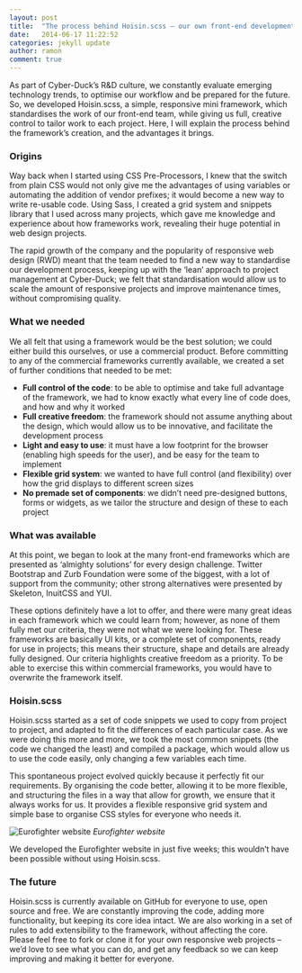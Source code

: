 ```yaml
---
layout: post
title:  "The process behind Hoisin.scss – our own front-end development framework"
date:   2014-06-17 11:22:52
categories: jekyll update
author: ramon
comment: true
---
```

As part of Cyber-Duck’s R&D culture, we constantly evaluate emerging technology trends, to optimise our workflow and be prepared for the future. So, we developed Hoisin.scss, a simple, responsive mini framework, which standardises the work of our front-end team, while giving us full, creative control to tailor work to each project. Here, I will explain the process behind the framework’s creation, and the advantages it brings.

### Origins

Way back when I started using CSS Pre-Processors, I knew that the switch from plain CSS would not only give me the advantages of using variables or automating the addition of vendor prefixes; it would become a new way to write re-usable code. Using Sass, I created a grid system and snippets library that I used across many projects, which gave me knowledge and experience about how frameworks work, revealing their huge potential in web design projects.

The rapid growth of the company and the popularity of responsive web design (RWD) meant that the team needed to find a new way to standardise our development process, keeping up with the ‘lean’ approach to project management at Cyber-Duck; we felt that standardisation would allow us to scale the amount of responsive projects and improve maintenance times, without compromising quality.

### What we needed

We all felt that using a framework would be the best solution; we could either build this ourselves, or use a commercial product. Before committing to any of the commercial frameworks currently available, we created a set of further conditions that needed to be met:

* **Full control of the code**: to be able to optimise and take full advantage of the framework, we had to know exactly what every line of code does, and how and why it worked
* **Full creative freedom**: the framework should not assume anything about the design, which would allow us to be innovative, and facilitate the development process
* **Light and easy to use**: it must have a low footprint for the browser (enabling high speeds for the user), and be easy for the team to implement
* **Flexible grid system**: we wanted to have full control (and flexibility) over how the grid displays to different screen sizes
* **No premade set of components**: we didn’t need pre-designed buttons, forms or widgets, as we tailor the structure and design of these to each project

### What was available

At this point, we began to look at the many front-end frameworks which are presented as ‘almighty solutions’ for every design challenge. Twitter Bootstrap and Zurb Foundation were some of the biggest, with a lot of support from the community; other strong alternatives were presented by Skeleton, InuitCSS and YUI.

These options definitely have a lot to offer, and there were many great ideas in each framework which we could learn from; however, as none of them fully met our criteria, they were not what we were looking for. These frameworks are basically UI kits, or a complete set of components, ready for use in projects; this means their structure, shape and details are already fully designed. Our criteria highlights creative freedom as a priority. To be able to exercise this within commercial frameworks, you would have to overwrite the framework itself.

### Hoisin.scss

Hoisin.scss started as a set of code snippets we used to copy from project to project, and adapted to fit the differences of each particular case. As we were doing this more and more, we took the most common snippets (the code we changed the least) and compiled a package, which would allow us to use the code easily, only changing a few variables each time.

This spontaneous project evolved quickly because it perfectly fit our requirements. By organising the code better, allowing it to be more flexible, and structuring the files in a way that allow for growth, we ensure that it always works for us. It provides a flexible responsive grid system and simple base to organise CSS styles for everyone who needs it.

![Eurofighter website](http://blog.cyber-duck.co.uk/wp-content/uploads/2014/05/screen-eurofighter.png)
 *Eurofighter website*

We developed the Eurofighter website in just five weeks; this wouldn’t have been possible without using Hoisin.scss.

### The future

Hoisin.scss is currently available on GitHub for everyone to use, open source and free. We are constantly improving the code, adding more functionality, but keeping its core idea intact. We are also working in a set of rules to add extensibility to the framework, without affecting the core. Please feel free to fork or clone it for your own responsive web projects – we’d love to see what you can do, and get any feedback so we can keep improving and making it better for everyone.
